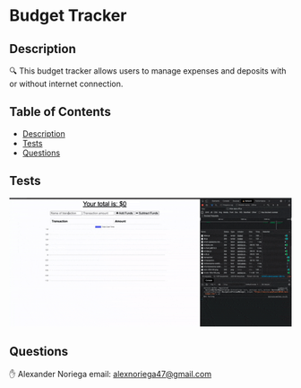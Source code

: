 
  #  Budget Tracker
  

## Description
🔍  This budget tracker allows users to manage expenses and deposits with or without internet connection. 
## Table of Contents
- [Description](#description)
- [Tests](#tests)
- [Questions](#questions)
## Tests
![budgetTracker_gif](asset/budgetTracker.gif)
## Questions
✋ 
Alexander Noriega
email: alexnoriega47@gmail.com
    